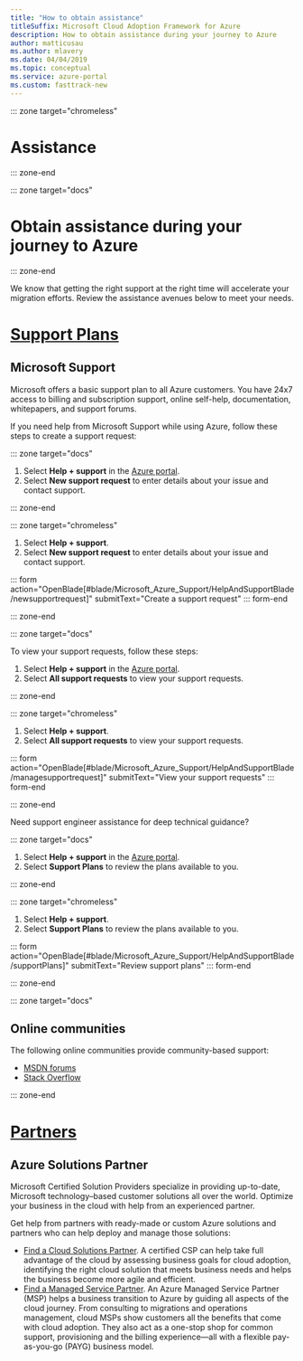 ```yaml
---
title: "How to obtain assistance"
titleSuffix: Microsoft Cloud Adoption Framework for Azure
description: How to obtain assistance during your journey to Azure
author: matticusau
ms.author: mlavery
ms.date: 04/04/2019
ms.topic: conceptual
ms.service: azure-portal
ms.custom: fasttrack-new
---
```


::: zone target="chromeless"

# Assistance

::: zone-end

::: zone target="docs"

# Obtain assistance during your journey to Azure

::: zone-end

We know that getting the right support at the right time will accelerate your migration efforts. Review the assistance avenues below to meet your needs.

# [Support Plans](#tab/SupportPlans)

## Microsoft Support

Microsoft offers a basic support plan to all Azure customers. You have 24x7 access to billing and subscription support, online self-help, documentation, whitepapers, and support forums.

If you need help from Microsoft Support while using Azure, follow these steps to create a support request:

::: zone target="docs"

1. Select **Help + support** in the [Azure portal](https://portal.azure.com).
1. Select **New support request** to enter details about your issue and contact support.

::: zone-end

::: zone target="chromeless"

1. Select **Help + support**.
1. Select **New support request** to enter details about your issue and contact support.

::: form action="OpenBlade[#blade/Microsoft_Azure_Support/HelpAndSupportBlade/newsupportrequest]" submitText="Create a support request" ::: form-end

::: zone-end

::: zone target="docs"

To view your support requests, follow these steps:

1. Select **Help + support** in the [Azure portal](https://portal.azure.com).
1. Select **All support requests** to view your support requests.

::: zone-end

::: zone target="chromeless"

1. Select **Help + support**.
1. Select **All support requests** to view your support requests.

::: form action="OpenBlade[#blade/Microsoft_Azure_Support/HelpAndSupportBlade/managesupportrequest]" submitText="View your support requests" ::: form-end

::: zone-end

Need support engineer assistance for deep technical guidance?

::: zone target="docs"

1. Select **Help + support** in the [Azure portal](https://portal.azure.com).
1. Select **Support Plans** to review the plans available to you.

::: zone-end

::: zone target="chromeless"

1. Select **Help + support**.
1. Select **Support Plans** to review the plans available to you.

::: form action="OpenBlade[#blade/Microsoft_Azure_Support/HelpAndSupportBlade/supportPlans]" submitText="Review support plans" ::: form-end

::: zone-end

::: zone target="docs"

## Online communities

The following online communities provide community-based support:

- [MSDN forums](https://social.msdn.microsoft.com/Forums/home?forum=windowsazureplatform%2Cazuremarketplace%2Cwindowsazureplatformctp)
- [Stack Overflow](https://stackoverflow.com/questions/tagged/azure)

::: zone-end

# [Partners](#tab/Partners)

## Azure Solutions Partner

Microsoft Certified Solution Providers specialize in providing up-to-date, Microsoft technology–based customer solutions all over the world. Optimize your business in the cloud with help from an experienced partner.

Get help from partners with ready-made or custom Azure solutions and partners who can help deploy and manage those solutions:

- [Find a Cloud Solutions Partner](https://www.microsoft.com/solution-providers/home). A certified CSP can help take full advantage of the cloud by assessing business goals for cloud adoption, identifying the right cloud solution that meets business needs and helps the business become more agile and efficient.
- [Find a Managed Service Partner](https://www.microsoft.com/solution-providers/search?cacheId=16a3b49b-fef2-449d-bdf0-628008114cca). An Azure Managed Service Partner (MSP) helps a business transition to Azure by guiding all aspects of the cloud journey. From consulting to migrations and operations management, cloud MSPs show customers all the benefits that come with cloud adoption. They also act as a one-stop shop for common support, provisioning and the billing experience&mdash;all with a flexible pay-as-you-go (PAYG) business model.
